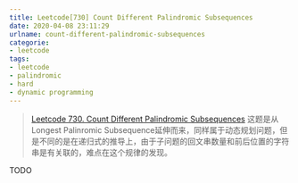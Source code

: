 ```yaml
---
title: Leetcode[730] Count Different Palindromic Subsequences
date: 2020-04-08 23:11:29
urlname: count-different-palindromic-subsequences
categorie:
- leetcode
tags:
- leetcode
- palindromic
- hard
- dynamic programming
---
```

>[Leetcode 730. Count Different Palindromic Subsequences](https://leetcode.com/problems/count-different-palindromic-subsequences/)
这题是从Longest Palinromic Subsequence延伸而来，同样属于动态规划问题，但是不同的是在递归式的推导上，由于子问题的回文串数量和前后位置的字符串是有关联的，难点在这个规律的发现。

<!--more-->
TODO 